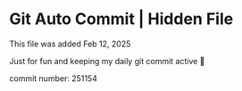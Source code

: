 # Git Auto Commit | Hidden File

This file was added Feb 12, 2025

Just for fun and keeping my daily git commit active 🤪

commit number: 251154
